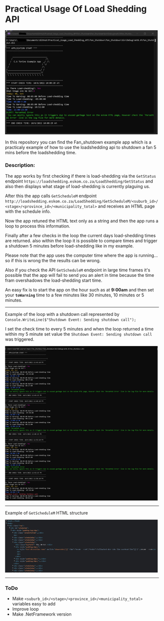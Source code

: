 # Practical Usage Of Load Shedding API

[<img src="img/csx.jpg" width="500"/>](img/csx.jpg)

In this repository you can find the Fan_shutdown example app which is a practicaly example of how to use the loadshedding api to shutdown a fan 5 mins before the loadshedding time.

### Description:

The app works by first checking if there is load-shedding via the `GetStatus` endpoint `https://loadshedding.eskom.co.za/LoadShedding/GetStatus` and also then displays what stage of load-shedding is currently plaguing us.

After this the app calls `GetScheduleM` endpoint `http://loadshedding.eskom.co.za/LoadShedding/GetScheduleM/<suburb_id>/<stage>/<province_id>/<municipality_total>` and receives an HTML page with the schedule info. 

Now the app retuned the HTML text only as a string and then the app runs a loop to process this information. 

Finally after a few checks in the loop the current days load-shedding times are returned. also within the loop it is possible to compare times and trigger a shutdown 5 minutes before load-shedding like in my example.

Please note that the app uses the computer time where the app is running... so if this is wrong the the results can be wrong. 

Also if you check the API `GetScheduleM` endpoint in large time frames it's possible that the app will fail to send you an alert in time because the time fram overshadows the load-shedding start time. 

An easy fix is to start the app on the hour such as at **9:00am** and then set your **`toWarning`** time to a few minutes like 30 minutes, 10 minutes or 5 minutes.

---

Example of the loop with a shutdown call represented by `Console.WriteLine($"Shutdown Event: Sending shutdown call");`

I set the check time to every 5 minutes and when the loop returned a time within my 5 minute set value the `Shutdown Event: Sending shutdown call` was triggered.

[<img src="img/el.jpg" width="500"/>](img/el.jpg)

---

Example of `GetScheduleM` HTML structure

[<img src="img/html.jpg" width="500"/>](img/html.jpg)

---

### ToDo
- Make `<suburb_id>/<stage>/<province_id>/<municipality_total>` variables easy to add
- Improve loop
- Make .NetFramework version
